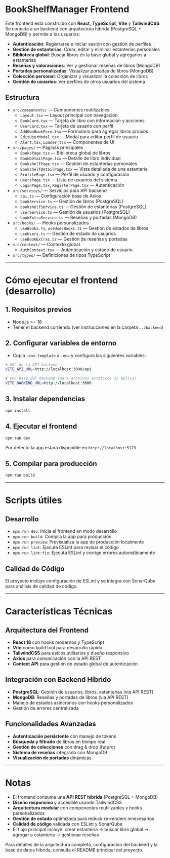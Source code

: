 # BookShelfManager Frontend

Este frontend está construido con **React**, **TypeScript**, **Vite** y **TailwindCSS**. Se conecta a un backend con arquitectura híbrida (PostgreSQL + MongoDB) y permite a los usuarios:

- **Autenticación**: Registrarse e iniciar sesión con gestión de perfiles
- **Gestión de estanterías**: Crear, editar y eliminar estanterías personales
- **Biblioteca global**: Buscar libros en la base global y agregarlos a estanterías
- **Reseñas y valoraciones**: Ver y gestionar reseñas de libros (MongoDB)
- **Portadas personalizadas**: Visualizar portadas de libros (MongoDB)
- **Colección personal**: Organizar y visualizar la colección de libros
- **Gestión de usuarios**: Ver perfiles de otros usuarios del sistema 

## Estructura

- `src/components/` — Componentes reutilizables
  - `Layout.tsx` — Layout principal con navegación
  - `BookCard.tsx` — Tarjeta de libro con información y acciones
  - `UserCard.tsx` — Tarjeta de usuario con perfil
  - `AddOwnBookForm.tsx` — Formulario para agregar libros propios
  - `EditUserModal.tsx` — Modal para editar perfil de usuario
  - `Alert.tsx`, `Loader.tsx` — Componentes de UI
- `src/pages/` — Páginas principales
  - `BooksPage.tsx` — Biblioteca global de libros
  - `BookDetailPage.tsx` — Detalle de libro individual
  - `BookshelfPage.tsx` — Gestión de estanterías personales
  - `BookshelfDetailPage.tsx` — Vista detallada de una estantería
  - `ProfilePage.tsx` — Perfil de usuario y configuración
  - `UsersPage.tsx` — Lista de usuarios del sistema
  - `LoginPage.tsx`, `RegisterPage.tsx` — Autenticación
- `src/services/` — Servicios para API backend
  - `api.ts` — Configuración base de Axios
  - `bookService.ts` — Gestión de libros (PostgreSQL)
  - `bookshelfService.ts` — Gestión de estanterías (PostgreSQL)
  - `userService.ts` — Gestión de usuarios (PostgreSQL)
  - `bookExtraService.ts` — Reseñas y portadas (MongoDB)
- `src/hooks/` — Hooks personalizados
  - `useBooks.ts`, `useUserBooks.ts` — Gestión de estados de libros
  - `useUsers.ts` — Gestión de estado de usuarios
  - `useBookExtras.ts` — Gestión de reseñas y portadas
- `src/context/` — Contexto global
  - `AuthContext.tsx` — Autenticación y estado de usuario
- `src/types/` — Definiciones de tipos TypeScript

---

# Cómo ejecutar el frontend (desarrollo)

## 1. Requisitos previos

- Node.js >= 18
- Tener el backend corriendo (ver instrucciones en la carpeta `../backend`)

## 2. Configurar variables de entorno

- Copia `.env.template` a `.env` y configura las siguientes variables:

```bash
# URL de la API backend
VITE_API_URL=http://localhost:3000/api

# URL base del backend (para archivos estáticos si aplica)
VITE_BACKEND_URL=http://localhost:3000
```

## 3. Instalar dependencias

```bash
npm install
```

## 4. Ejecutar el frontend

```bash
npm run dev
```
Por defecto la app estará disponible en `http://localhost:5173`

## 5. Compilar para producción

```bash
npm run build
```

---

# Scripts útiles

## Desarrollo
- `npm run dev`: Inicia el frontend en modo desarrollo
- `npm run build`: Compila la app para producción
- `npm run preview`: Previsualiza la app de producción localmente
- `npm run lint`: Ejecuta ESLint para revisar el código
- `npm run lint:fix`: Ejecuta ESLint y corrige errores automáticamente

## Calidad de Código
El proyecto incluye configuración de ESLint y se integra con SonarQube para análisis de calidad de código.

---

# Características Técnicas

## Arquitectura del Frontend
- **React 18** con hooks modernos y TypeScript
- **Vite** como build tool para desarrollo rápido
- **TailwindCSS** para estilos utilitarios y diseño responsivo
- **Axios** para comunicación con la API REST
- **Context API** para gestión de estado global de autenticación

## Integración con Backend Híbrido
- **PostgreSQL**: Gestión de usuarios, libros, estanterías (via API REST)
- **MongoDB**: Reseñas y portadas de libros (via API REST)
- Manejo de estados asíncronos con hooks personalizados
- Gestión de errores centralizada

## Funcionalidades Avanzadas
- **Autenticación persistente** con manejo de tokens
- **Búsqueda y filtrado** de libros en tiempo real
- **Gestión de colecciones** con drag & drop (futuro)
- **Sistema de reseñas** integrado con MongoDB
- **Visualización de portadas** dinámicas

---

# Notas

- El frontend consume una **API REST híbrida** (PostgreSQL + MongoDB)
- **Diseño responsivo** y accesible usando TailwindCSS
- **Arquitectura modular** con componentes reutilizables y hooks personalizados
- **Gestión de estado** optimizada para reducir re-renders innecesarios
- **Calidad de código** validada con ESLint y SonarQube
- El flujo principal incluye: crear estantería → buscar libro global → agregar a estantería → gestionar reseñas

Para detalles de la arquitectura completa, configuración del backend y la base de datos híbrida, consulta el README principal del proyecto.
